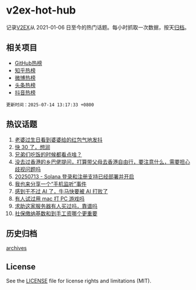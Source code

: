 # v2ex-hot-hub

 记录[V2EX](https://www.v2ex.com/)从 2021-01-06 日至今的热门话题。每小时抓取一次数据，按天[归档](archives)。
 
 ## 相关项目

- [GitHub热榜](https://github.com/snaildev/github-hot-hub)
- [知乎热榜](https://github.com/snaildev/zhihu-hot-hub)
- [微博热榜](https://github.com/snaildev/weibo-hot-hub)
- [头条热榜](https://github.com/snaildev/toutiao-hot-hub)
- [抖音热榜](https://github.com/snaildev/douyin-hot-hub)


 `更新时间：2025-07-14 13:17:33 +0800`

## 热议话题

1. [老婆过生日看到婆婆给的红包气地发抖](https://www.v2ex.com/t/1144884)
1. [快 30 了，想润](https://www.v2ex.com/t/1144952)
1. [兄弟们吃饭的时候都看点啥？](https://www.v2ex.com/t/1144917)
1. [没去过香港的乡巴佬提问，打算带父母去香港自由行，要注意什么，需要担心歧视问题吗](https://www.v2ex.com/t/1144987)
1. [20250713 - Solana 登录和注册支持已经部署并开启](https://www.v2ex.com/t/1144985)
1. [我也来分享一个“手机监听”事件](https://www.v2ex.com/t/1144996)
1. [感到干不过 AI 了，牛马快要被 AI 打败了](https://www.v2ex.com/t/1144929)
1. [有人试过用 mac 打 PC 游戏吗](https://www.v2ex.com/t/1145007)
1. [求助这家服务器有人买过吗，靠谱吗](https://www.v2ex.com/t/1144907)
1. [社保缴纳基数和到手工资哪个更重要](https://www.v2ex.com/t/1144989)

## 历史归档

[archives](archives)

## License

See the [LICENSE](LICENSE) file for license rights and limitations (MIT).
